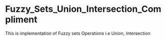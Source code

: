 # Fuzzy_Sets_Union_Intersection_Compliment
This is implementation of Fuzzy sets Operations i.e Union, Intersection
